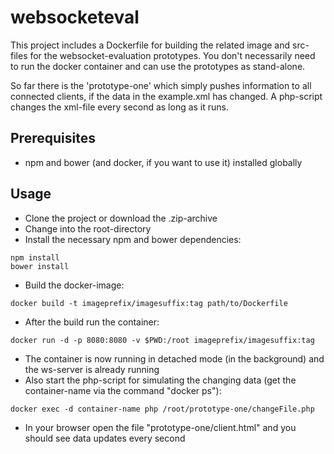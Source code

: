# websocketeval

This project includes a Dockerfile for building the related image and src-files for the websocket-evaluation prototypes. You don't necessarily need to run the docker container and can use the prototypes as stand-alone.

So far there is the 'prototype-one' which simply pushes information to all connected clients, if the data in the example.xml has changed. A php-script changes the xml-file every second as long as it runs.

## Prerequisites

* npm and bower (and docker, if you want to use it)  installed globally

## Usage

* Clone the project or download the .zip-archive
* Change into the root-directory
* Install the necessary npm and bower dependencies:

```
npm install
bower install
```

* Build the docker-image:

```
docker build -t imageprefix/imagesuffix:tag path/to/Dockerfile
```

* After the build run the container:

```
docker run -d -p 8080:8080 -v $PWD:/root imageprefix/imagesuffix:tag
```

* The container is now running in detached mode (in the background) and the ws-server is already running
* Also start the php-script for simulating the changing data (get the container-name via the command "docker ps"):

```
docker exec -d container-name php /root/prototype-one/changeFile.php
```

* In your browser open the file "prototype-one/client.html" and you should see data updates every second
